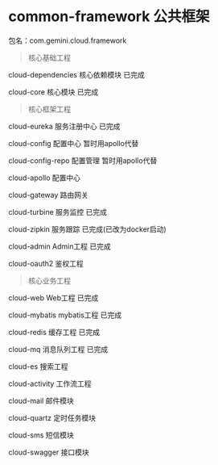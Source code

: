 # common-framework  公共框架

包名：com.gemini.cloud.framework

> 核心基础工程

cloud-dependencies  核心依赖模块        已完成

cloud-core          核心模块            已完成

> 核心框架工程

cloud-eureka        服务注册中心        已完成

cloud-config        配置中心            暂时用apollo代替

cloud-config-repo   配置管理            暂时用apollo代替

cloud-apollo        配置中心

cloud-gateway       路由网关

cloud-turbine       服务监控            已完成

cloud-zipkin        服务跟踪            已完成(已改为docker启动)

cloud-admin         Admin工程           已完成

cloud-oauth2        鉴权工程

> 核心业务工程

cloud-web           Web工程             已完成

cloud-mybatis       mybatis工程         已完成

cloud-redis         缓存工程            已完成

cloud-mq            消息队列工程        已完成

cloud-es            搜索工程

cloud-activity      工作流工程

cloud-mail          邮件模块

cloud-quartz        定时任务模块

cloud-sms           短信模块

cloud-swagger       接口模块

